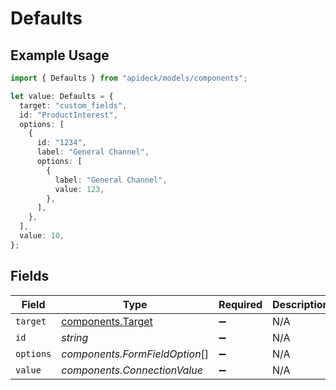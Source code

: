 # Defaults

## Example Usage

```typescript
import { Defaults } from "apideck/models/components";

let value: Defaults = {
  target: "custom_fields",
  id: "ProductInterest",
  options: [
    {
      id: "1234",
      label: "General Channel",
      options: [
        {
          label: "General Channel",
          value: 123,
        },
      ],
    },
  ],
  value: 10,
};
```

## Fields

| Field                                                  | Type                                                   | Required                                               | Description                                            | Example                                                |
| ------------------------------------------------------ | ------------------------------------------------------ | ------------------------------------------------------ | ------------------------------------------------------ | ------------------------------------------------------ |
| `target`                                               | [components.Target](../../models/components/target.md) | :heavy_minus_sign:                                     | N/A                                                    | custom_fields                                          |
| `id`                                                   | *string*                                               | :heavy_minus_sign:                                     | N/A                                                    | ProductInterest                                        |
| `options`                                              | *components.FormFieldOption*[]                         | :heavy_minus_sign:                                     | N/A                                                    |                                                        |
| `value`                                                | *components.ConnectionValue*                           | :heavy_minus_sign:                                     | N/A                                                    |                                                        |